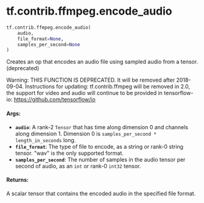 <div itemscope itemtype="http://developers.google.com/ReferenceObject">
<meta itemprop="name" content="tf.contrib.ffmpeg.encode_audio" />
<meta itemprop="path" content="Stable" />
</div>

# tf.contrib.ffmpeg.encode_audio

``` python
tf.contrib.ffmpeg.encode_audio(
    audio,
    file_format=None,
    samples_per_second=None
)
```

Creates an op that encodes an audio file using sampled audio from a tensor. (deprecated)

Warning: THIS FUNCTION IS DEPRECATED. It will be removed after 2018-09-04.
Instructions for updating:
tf.contrib.ffmpeg will be removed in 2.0, the support for video and audio will continue to be provided in tensorflow-io: https://github.com/tensorflow/io

#### Args:

* <b>`audio`</b>: A rank-2 `Tensor` that has time along dimension 0 and
      channels along dimension 1. Dimension 0 is `samples_per_second *
      length_in_seconds` long.
* <b>`file_format`</b>: The type of file to encode, as a string or rank-0
      string tensor. "wav" is the only supported format.
* <b>`samples_per_second`</b>: The number of samples in the audio tensor per
      second of audio, as an `int` or rank-0 `int32` tensor.


#### Returns:

A scalar tensor that contains the encoded audio in the specified file
format.